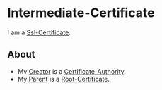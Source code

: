 # Intermediate-Certificate

I am a [Ssl-Certificate](2000270.md).

## About

- My [Creator](600098.md) is a [Certificate-Authority](13300010.md).
- My [Parent](40000007.md) is a [Root-Certificate](2000278.md).
